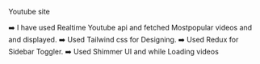 Youtube site

➡️ I have used Realtime Youtube api and fetched Mostpopular videos and and displayed.
➡️ Used Tailwind css for Designing.
➡️ Used Redux for Sidebar Toggler.
➡️ Used Shimmer UI and  while Loading videos
